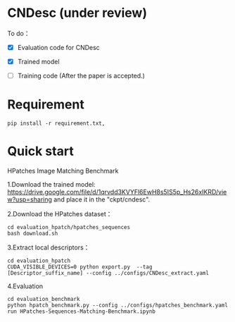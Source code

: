 # CNDesc (under review)

To do：
- [x] Evaluation code for CNDesc
- [x] Trained model 
- [ ] Training code (After the paper is accepted.)


# Requirement
```
pip install -r requirement.txt,
```

# Quick start
HPatches Image Matching Benchmark

1.Download the trained model: https://drive.google.com/file/d/1qrvdd3KVYFl6EwH8s5IS5p_Hs26xIKRD/view?usp=sharing
and place it in the "ckpt/cndesc".


2.Download the HPatches dataset：

```
cd evaluation_hpatch/hpatches_sequences
bash download.sh
```
3.Extract local descriptors：
```
cd evaluation_hpatch
CUDA_VISIBLE_DEVICES=0 python export.py  --tag [Descriptor_suffix_name] --config ../configs/CNDesc_extract.yaml
```
4.Evaluation
```
cd evaluation_benchmark
python hpatch_benchmark.py --config ../configs/hpatches_benchmark.yaml
run HPatches-Sequences-Matching-Benchmark.ipynb
```
